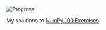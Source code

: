 ![Progress](http://progressed.io/bar/19?title=Done)

My solutions to [NumPy 100 Exercises](https://github.com/rougier/numpy-100).